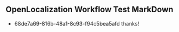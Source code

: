 ## OpenLocalization Workflow Test MarkDown

* 68de7a69-816b-48a1-8c93-f94c5bea5afd 
thanks!



<!--HONumber=Jan16_HO4-->
